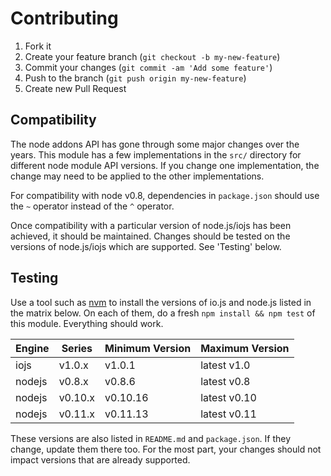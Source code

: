 Contributing
============

1. Fork it
2. Create your feature branch (`git checkout -b my-new-feature`)
3. Commit your changes (`git commit -am 'Add some feature'`)
4. Push to the branch (`git push origin my-new-feature`)
5. Create new Pull Request

Compatibility
-------------

The node addons API has gone through some major changes over the years.
This module has a few implementations in the `src/` directory for
different node module API versions. If you change one implementation,
the change may need to be applied to the other implementations.

For compatibility with node v0.8, dependencies in `package.json`
should use the `~` operator instead of the `^` operator.

Once compatibility with a particular version of node.js/iojs has been
achieved, it should be maintained. Changes should be tested on the
versions of node.js/iojs which are supported. See 'Testing' below.

Testing
-------

Use a tool such as [nvm](https://github.com/creationix/nvm) to install
the versions of io.js and node.js listed in the matrix below. On each
of them, do a fresh `npm install && npm test` of this module. Everything
should work.

| Engine | Series  | Minimum Version | Maximum Version |
|--------| ------- | --------------- | --------------- |
| iojs   |  v1.0.x |          v1.0.1 |    latest  v1.0 |
| nodejs |  v0.8.x |          v0.8.6 |    latest  v0.8 |
| nodejs | v0.10.x |        v0.10.16 |    latest v0.10 |
| nodejs | v0.11.x |        v0.11.13 |    latest v0.11 |

These versions are also listed in `README.md` and `package.json`. If
they change, update them there too. For the most part, your changes
should not impact versions that are already supported.

